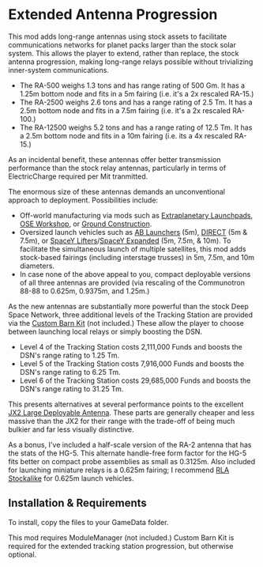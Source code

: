 Extended Antenna Progression
===

This mod adds long-range antennas using stock assets to facilitate communications networks for planet packs larger than the stock solar system. This allows the player to extend, rather than replace, the stock antenna progression, making long-range relays possible without trivializing inner-system communications.

- The RA-500 weighs 1.3 tons and has range rating of 500 Gm. It has a 1.25m bottom node and fits in a 5m fairing (i.e. it's a 2x rescaled RA-15.)
- The RA-2500 weighs 2.6 tons and has a range rating of 2.5 Tm. It has a 2.5m bottom node and fits in a 7.5m fairing (i.e. it's a 2x rescaled RA-100.)
- The RA-12500 weighs 5.2 tons and has a range rating of 12.5 Tm. It has a 2.5m bottom node and fits in a 10m fairing (i.e. its a 4x rescaled RA-15.)

As an incidental benefit, these antennas offer better transmission performance than the stock relay antennas, particularly in terms of ElectricCharge required per Mit tranmitted.

The enormous size of these antennas demands an unconventional approach to deployment. Possibilities include:

- Off-world manufacturing via mods such as [Extraplanetary Launchpads](http://forum.kerbalspaceprogram.com/index.php?/topic/54284-122-extraplanetary-launchpads-v571/), [OSE Workshop](http://forum.kerbalspaceprogram.com/index.php?/topic/97537-12-ose-workshop-kis-addon-v110-20161103/), or [Ground Construction](http://forum.kerbalspaceprogram.com/index.php?/topic/154167-122-ground-construction/).
- Oversized launch vehicles such as [AB Launchers](http://forum.kerbalspaceprogram.com/index.php?/topic/96141-11-ab-launchers-12-5m-energia-parts-22-apr/) (5m), [DIRECT](http://forum.kerbalspaceprogram.com/index.php?/topic/117215-wip-112-direct-super-heavy-launchers-revamp-release/) (5m & 7.5m), or [SpaceY Lifters](http://forum.kerbalspaceprogram.com/index.php?/topic/90545-122-spacey-heavy-lifter-parts-pack-v116-2017-01-30/)/[SpaceY Expanded](http://forum.kerbalspaceprogram.com/index.php?/topic/120012-121-spacey-expanded-v131-2016-11-03/) (5m, 7.5m, & 10m). To facilitate the simultaneous launch of multiple satellites, this mod adds stock-based fairings (including interstage trusses) in 5m, 7.5m, and 10m diameters.
- In case none of the above appeal to you, compact deployable versions of all three antennas are provided (via rescaling of the Communotron 88-88 to 0.625m, 0.9375m, and 1.25m.)

As the new antennas are substantially more powerful than the stock Deep Space Network, three additional levels of the Tracking Station are provided via the [Custom Barn Kit](http://forum.kerbalspaceprogram.com/index.php?/topic/109027-122-custom-barn-kit-1111-mar-11th-no-instruction-leaflet-edition/) (not included.) These allow the player to choose between launching local relays or simply boosting the DSN.

- Level 4 of the Tracking Station costs 2,111,000 Funds and boosts the DSN's range rating to 1.25 Tm.
- Level 5 of the Tracking Station costs 7,916,000 Funds and boosts the DSN's range rating to 6.25 Tm.
- Level 6 of the Tracking Station costs 29,685,000 Funds and boosts the DSN's range rating to 31.25 Tm.

This presents alternatives at several performance points to the excellent [JX2 Large Deployable Antenna](http://forum.kerbalspaceprogram.com/index.php?/topic/153125-122-jx2antenna-v11-giant-1000g-antenna-for-big-solar-systems/). These parts are generally cheaper and less massive than the JX2 for their range with the trade-off of being much bulkier and far less visually distinctive.

As a bonus, I've included a half-scale version of the RA-2 antenna that has the stats of the HG-5. This alternate handle-free form factor for the HG-5 fits better on compact probe assemblies as small as 0.3125m. Also included for launching miniature relays is a 0.625m fairing; I recommend [RLA Stockalike](http://forum.kerbalspaceprogram.com/index.php?/topic/152140-121-rla_continued-140/) for 0.625m launch vehicles.

## Installation & Requirements

To install, copy the files to your GameData folder.

This mod requires ModuleManager (not included.) Custom Barn Kit is required for the extended tracking station progression, but otherwise optional.
